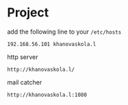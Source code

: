 Project
========

add the following line to your `/etc/hosts`
```
192.168.56.101 khanovaskola.l
```

http server
```
http://khanovaskola.l/
```

mail catcher
```
http://khanovaskola.l:1080
```
